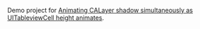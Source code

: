 
Demo project for [Animating CALayer shadow simultaneously as UITableviewCell height animates](http://stackoverflow.com/a/43958866/77567).
